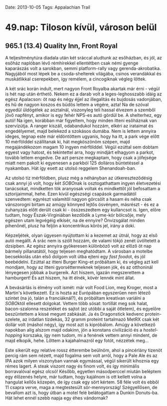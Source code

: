 Date: 2013-10-05
Tags: Appalachian Trail

# 49.nap: Tiloson kívül, városon belül

## 965.1 (13.4) Quality Inn, Front Royal

A teljesítménytúra diadala után két sráccal aludtunk az esőházban, és jól, az esőház naplóban lévő rémhírekkel ellentétben csak némi gyenge kaparászás volt a sarokban, semmi platform-rally vagy gerenda-akrobatika. Nagyjából most lépek be a csoda-shelterek világába, csinos verandákkal és muskátlikkal cserepekben, így remélem, a cincogiknak végleg lőttek.

A két srác korán indult, mert nagyon Front Royalba akartak már érni - végül is hét nap után érthető. Nekem ez a darab volt a leges-leghosszabb idáig az egész Apalacson: öt nap és négy éjjel az illegalitás és bujdosás vadonjában, és hű de nagyon koszos és büdös lettem a végére, azta! Na de szóval egyedül üldögélek az asztalnál, viszonyleg teli hassal élvezem a szemből jövő napfényt, amikor is egy fehér NPS-es autó gördül be. A shelterhez, egy autó! Na igen, korábban már figyeltem, hogy minden itteni esőháznak van szervízútja. A ranger kiszáll, odabandukol hozzám, elkéri az irataimat és engedélyemet, majd belekezd a szokásos dumába. Nem is lettem annyira ideges, tegnap este már eldöntöttem ugyanis, hogy ha itt, a park vége előtt 10 mérfölddel szállítanak ki, hát megköszönöm szépen, majd megajándékozom magam 10 ingyen mérfölddel. Végül ezúttal sem dobtam egyest vagy hatost, és tekintettel arra, hogy mindjárt elhagyom a parkot, tovább lettem engedve. De azt persze megkaptam, hogy csak a jófejsége miatt nem pakolt ki egyenesen a parkból 125 dolláros büntetéssel a nyakamban. Hát így esett az utolsó reggelem Shenandoah-ban.

Az utolsó tíz mérföldben, plusz még a néhányban az útkereszteződésig csak annyi jó volt, hogy két *SOBO*nak is osztogathattam ingyen életvezetési tanácsokat, mindketten tök aranyosak voltak és mindkettőt jól befosattam a sztorijaimmal, hehe. Ezen kívül egészségi csapások garmadától szenvedtem: egyrészt valamitől nagyon görcsölt a hasam és néha csak vánszorogni bírtam az amúgy könnyed lejtős ösvényen, másrészt - és ez a zuhanyzás előtt derült csak ki - összeszedtem egy kullancsot is. Igen, előre tudtam, hogy Észak-Virginiában kezdődik a Lyme-kór bölcsője, mely egészen utam legvégéig elkísér, na de ennyire? Önvizsgálat minden pihenőnél, plusz ha feljön a koncentrikus körös jel, irány a doki.

Képzeljétek, olyan ügyesen nyújtottam ki a kezemet az útnál, hogy az első autó megállt. A srác nem is szólt hozzám, de valami tökjó zenét üvöltetett a dzsipben. Az egész annyira gyökeresen különböző volt az előző öt nap bármely pillanatától, hogy teljesen meghatódtam. A városban a motelbe becsekkolás után első dolgom volt útba ejteni egy *fast food*ot, és jól beebédelni. Ezúttal az itteni Burger King-et próbáltam ki, és végleg azt kell mondjam, hogy az itteni gyorséttermeknek teljesen jók, és az otthoninál lényegesen jobbak a burgereik. Azt hiszem, igazán megszerettem a hamburgert! És azt hiszem, ha itt élnék, kövér lennék mint állat.

A bevásárlás is élmény volt ismét: már volt Food Lion, meg Kroger, most a Martin's következett. Ez is hozta az Európában egyszerűen nem létező szintet (na jó, talán a franciáknál?), és próbáltam kreatívan variálni a *SOBO*któl ellesett dolgokat. Vettem több sósat: tortillát meg sok halat, bacon-szalonna reszeléket és sajtot (ez utóbbi a saját ötletem), és egyelőre beszüntettem a kissé megunt zabkását. Ja és Dragonstick kedvenc protein-szelete, az irdatlan tízdekás, 32 gramm proteint tartalmazó MetRX csak két dollár volt (máshol négy), így most azt is kipróbálom. Amúgy a következő napokban alig alszom majd odakinn, jön a konstans civilizáció és a *hostel-hopping* korszaka, így nem tudom, mi a fenének vettem annyi mindent, de majd elkopik, hehe. Lőttem a kajahalmazról egy fotót, nézzétek meg...

Este sikerült egy relatíve rossz étterembe beülnöm, ahol a pincérlány tizenöt percig rám sem nézett, majd fogalma sem volt arról, hogy a Pale Ale és az IPA azok milyen viszonyban vannak egymással, végül sikerült kihoznia egy rémes lagert. A steak viszont nagy és finom volt, és így minimális borravalóval egész olcsó! Később, egyetlen másodperccel miután beléptem egy élőzenés helyre, már tudtam, hogy kajálnom is ott kellett volna a hangulat kellős közepén, de így csak egy sört kértem. 58 féle volt és ebből 11 csapra verve, maga a megtestesült sör-mennyország! Szégyellősen, de bevallom azt is, hogy útban a motel felé belátogattam a Dunkin Donuts-ba. Hát lehet ennél szebb napja egy éhes vándornak?